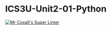 # ICS3U-Unit2-01-Python

[![Mr Coxall's Super Linter](https://github.com/Feyi-Akomolafe/ICS3U-Unit2-01-Python/workflows/Mr%20Coxall's%20Super%20Linter/badge.svg)](https://github.com/Feyi-Akomolafe/Feyi-Akomolafe/ICS3U-Unit2-01-Python/actions/)

